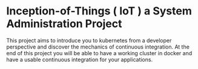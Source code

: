 # Inception-of-Things ( IoT ) a System Administration Project
This project aims to introduce you to kubernetes from a developer perspective and discover the mechanics of continuous integration. At the end of this project you will be able to have a working cluster in docker and have a usable continuous integration for your applications.
